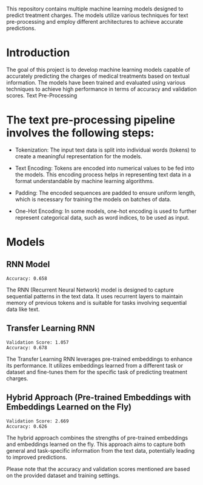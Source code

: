 This repository contains multiple machine learning models designed to predict treatment charges. The models utilize various techniques for text pre-processing and employ different architectures to achieve accurate predictions.

# Introduction

The goal of this project is to develop machine learning models capable of accurately predicting the charges of medical treatments based on textual information. The models have been trained and evaluated using various techniques to achieve high performance in terms of accuracy and validation scores.
Text Pre-Processing

# The text pre-processing pipeline involves the following steps:

   - Tokenization: The input text data is split into individual words (tokens) to create a meaningful representation for the models.

   - Text Encoding: Tokens are encoded into numerical values to be fed into the models. This encoding process helps in representing text data in a format understandable by machine learning algorithms.

   - Padding: The encoded sequences are padded to ensure uniform length, which is necessary for training the models on batches of data.

   - One-Hot Encoding: In some models, one-hot encoding is used to further represent categorical data, such as word indices, to be used as input.

# Models
## RNN Model

    Accuracy: 0.658

The RNN (Recurrent Neural Network) model is designed to capture sequential patterns in the text data. It uses recurrent layers to maintain memory of previous tokens and is suitable for tasks involving sequential data like text.

## Transfer Learning RNN

    Validation Score: 1.057
    Accuracy: 0.678

The Transfer Learning RNN leverages pre-trained embeddings to enhance its performance. It utilizes embeddings learned from a different task or dataset and fine-tunes them for the specific task of predicting treatment charges.

## Hybrid Approach (Pre-trained Embeddings with Embeddings Learned on the Fly)

    Validation Score: 2.669
    Accuracy: 0.626

The hybrid approach combines the strengths of pre-trained embeddings and embeddings learned on the fly. This approach aims to capture both general and task-specific information from the text data, potentially leading to improved predictions.


Please note that the accuracy and validation scores mentioned are based on the provided dataset and training settings.